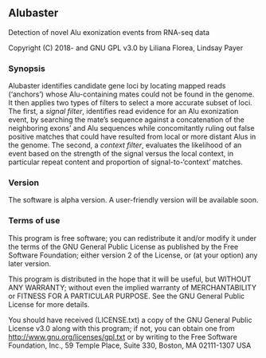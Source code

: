## Alubaster
Detection of novel Alu exonization events from RNA-seq data

Copyright (C) 2018- and GNU GPL v3.0 by Liliana Florea, Lindsay Payer

### Synopsis
Alubaster identifies candidate gene loci by locating mapped reads (‘anchors’) whose Alu-containing mates could not be found in the genome. It then applies two types of filters to select a more accurate subset of loci. The first, a *signal filter*, identifies read evidence for an Alu exonization event, by searching the mate’s sequence against a concatenation of the neighboring exons’ and Alu sequences while concomitantly ruling out false positive matches that could have resulted from local or more distant Alus in the genome. The second, a *context filter*, evaluates the likelihood of an event based on the strength of the signal versus the local context, in particular repeat content and proportion of signal-to-‘context’ matches. 

### Version
The software is alpha version. A user-friendly version will be available soon.

### Terms of use
This program is free software; you can redistribute it and/or modify it under the terms of the GNU General Public License as published by the Free Software Foundation; either version 2 of the License, or (at your option) any later version.

This program is distributed in the hope that it will be useful, but WITHOUT ANY WARRANTY; without even the implied warranty of MERCHANTABILITY or FITNESS FOR A PARTICULAR PURPOSE.  See the GNU General Public License for more details.

You should have received (LICENSE.txt) a copy of the GNU General Public License v3.0 along with this program; if not, you can obtain one from http://www.gnu.org/licenses/gpl.txt or by writing to the Free Software Foundation, Inc., 59 Temple Place, Suite 330, Boston, MA  02111-1307  USA
